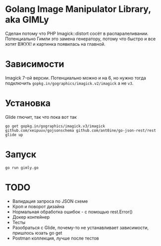 # Golang Image Manipulator Library, aka GIMLy

Сделан потому что PHP Imagick::distort сосёт в распаралеливании. Потенциально Гимли это замена генератору, потому что быстро и все хотят ВЖУХ! и картинка появилась на главной.

# Зависимости

Imagick 7-ой версии.
Потенциально можно и на 6, но нужно тогда подключить `gopkg.in/gographics/imagick.v2/imagick` а не `v3`. 

# Установка
Glide глючит, так что пока вот так

```shell
go get gopkg.in/gographics/imagick.v3/imagick github.com/xeipuuv/gojsonschema github.com/ant0ine/go-json-rest/rest
glide up
```

# Запуск

```shell
go run gimly.go
```

# TODO

* Валидация запроса по JSON схеме
* Кроп и поворот дизайна
* Нормальная обработка ошибок - с помощью rest.Error()
* Докер контейнер
* Тесты
* Разобраться с Glide, почему-то не устанавливает зависимости, пришлось юзать go get
* Postman коллекция, лучше после тестов